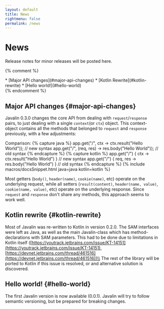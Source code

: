 ```yaml
---
layout: default
title: News
rightmenu: false
permalink: /news
---
```


<h1 class="no-margin-top">News</h1>

Release notes for minor releases will be posted here.

{% comment %}
<div id="spy-nav" class="right-menu" markdown="1">
* [Major API changes](#major-api-changes)
* [Kotlin Rewrite](#kotlin-rewrite)
* [Hello world!](#hello-world)
</div>
{% endcomment %}

## Major API changes {#major-api-changes}
Javalin 0.3.0 changes the core API from dealing with `request`/`response` pairs, to just dealing with
a single `context`(or `ctx`) object. This context-object contains all the methods that belonged
to `request` and `response` previously, with a few adjustments:

Comparison:
{% capture java %}
app.get("/", ctx -> ctx.result("Hello World")); // new syntax
app.get("/", (req, res) -> res.body("Hello World")); // old syntax
{% endcapture %}
{% capture kotlin %}
app.get("/") { ctx -> ctx.result("Hello World") } // new syntax
app.get("/") { req, res -> res.body("Hello World") } // old syntax
{% endcapture %}
{% include macros/docsSnippet.html java=java kotlin=kotlin %}

Most getters (`body()`, `header(name)`, `cookie(name)`, etc) operate on the underlying request,
while all setters (`result(content)`, `header(name, value)`, `cookie(name, value)`, etc) operate on the underlying response.
Since `request` and `response` don't share any methods, this approach seems to work well.

## Kotlin rewrite {#kotlin-rewrite}
Most of Javalin was re-written to Kotlin in version 0.2.0. The SAM interfaces were left
as Java, as well as the main Javalin-class which has method-declarations with SAM parameters.
This had to be done due to limitations in Kotlin itself ([https://youtrack.jetbrains.com/issue/KT-14151](https://youtrack.jetbrains.com/issue/KT-14151),
[https://devnet.jetbrains.com/thread/461516](https://devnet.jetbrains.com/thread/461516))\\
The rest of the library will be ported to Kotlin if this issue is resolved, or and alternative solution is discovered.


## Hello world! {#hello-world}
The first Javalin version is now available (0.0.1).
Javalin will try to follow semantic versioning, but be prepared for breaking changes.
